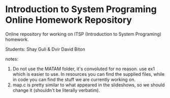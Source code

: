 # Introduction to System Programing Online Homework Repository
Online repository for working on ITSP (Introduction to System Programing) homework.

Students: 
Shay Guli & Dvir David Biton

notes:
1. Do not use the MATAM folder, it's convoluted for no reason. use ex1 which is easier to use. In resources you can find the supplied files, while in code you can find the stuff we are currently working on.
2. map.c is pretty similar to what appeared in the slideshows, so we should change it (shouldn't be literally verbatim).
